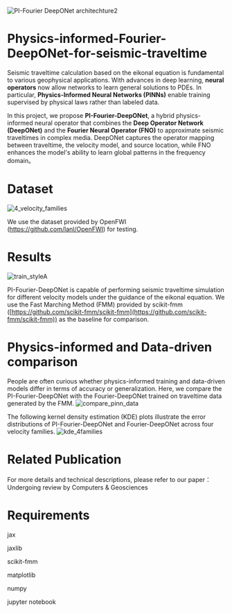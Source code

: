 ![PI-Fourier DeepONet architechture2](https://github.com/user-attachments/assets/fc86b050-152e-492a-855c-5fe9768414ad)
# Physics-informed-Fourier-DeepONet-for-seismic-traveltime
Seismic traveltime calculation based on the eikonal equation is fundamental to various geophysical applications. With advances in deep learning, **neural operators** now allow networks to learn general solutions to PDEs. In particular, **Physics-Informed Neural Networks (PINNs)** enable training supervised by physical laws rather than labeled data.

In this project, we propose **PI-Fourier-DeepONet**, a hybrid physics-informed neural operator that combines the **Deep Operator Network (DeepONet)** and the **Fourier Neural Operator (FNO)** to approximate seismic traveltimes in complex media. DeepONet captures the operator mapping between traveltime, the velocity model, and source location, while FNO enhances the model's ability to learn global patterns in the frequency domain。

# Dataset
![4_velocity_families](https://github.com/user-attachments/assets/5662e93e-1c09-4d66-9e4d-638927abf401)

We use the dataset provided by OpenFWI (https://github.com/lanl/OpenFWI) for testing.

# Results
![train_styleA](https://github.com/user-attachments/assets/7d7ffecc-4812-48d7-b202-93cdbfdd4d88)

PI-Fourier-DeepONet is capable of performing seismic traveltime simulation for different velocity models under the guidance of the eikonal equation. We use the Fast Marching Method (FMM) provided by scikit-fmm ([https://github.com/scikit-fmm/scikit-fmm](https://github.com/scikit-fmm/scikit-fmm)) as the baseline for comparison.

# Physics-informed and Data-driven comparison
People are often curious whether physics-informed training and data-driven models differ in terms of accuracy or generalization. Here, we compare the PI-Fourier-DeepONet with the Fourier-DeepONet trained on traveltime data generated by the FMM.
![compare_pinn_data](https://github.com/user-attachments/assets/275b6ca4-77f7-4e17-bba3-2d88a5e121d4)

The following kernel density estimation (KDE) plots illustrate the error distributions of PI-Fourier-DeepONet and Fourier-DeepONet across four velocity families.
![kde_4families](https://github.com/user-attachments/assets/8bae046a-573c-4a23-a713-71e107f9ac11)

# Related Publication
For more details and technical descriptions, please refer to our paper：
Undergoing review by Computers & Geosciences

# Requirements

jax

jaxlib

scikit-fmm

matplotlib

numpy

jupyter notebook


